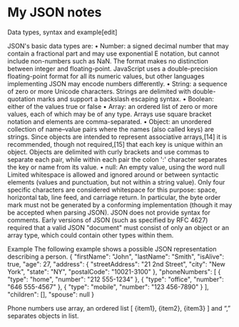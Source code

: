 # My JSON notes  

Data types, syntax and example[edit]

JSON's basic data types are:
•	Number: a signed decimal number that may contain a fractional part and may use exponential E notation, but cannot include non-numbers such as NaN. The format makes no distinction between integer and floating-point. JavaScript uses a double-precision floating-point format for all its numeric values, but other languages implementing JSON may encode numbers differently.
•	String: a sequence of zero or more Unicode characters. Strings are delimited with double-quotation marks and support a backslash escaping syntax.
•	Boolean: either of the values true or false
•	Array: an ordered list of zero or more values, each of which may be of any type. Arrays use square bracket notation and elements are comma-separated.
•	Object: an unordered collection of name–value pairs where the names (also called keys) are strings. Since objects are intended to represent associative arrays,[14] it is recommended, though not required,[15] that each key is unique within an object. Objects are delimited with curly brackets and use commas to separate each pair, while within each pair the colon ':' character separates the key or name from its value.
•	null: An empty value, using the word null
Limited whitespace is allowed and ignored around or between syntactic elements (values and punctuation, but not within a string value). Only four specific characters are considered whitespace for this purpose: space, horizontal tab, line feed, and carriage return. In particular, the byte order mark must not be generated by a conforming implementation (though it may be accepted when parsing JSON). JSON does not provide syntax for comments.
Early versions of JSON (such as specified by RFC 4627) required that a valid JSON "document" must consist of only an object or an array type, which could contain other types within them.

Example
The following example shows a possible JSON representation describing a person.
{
  "firstName": "John",
  "lastName": "Smith",
  "isAlive": true,
  "age": 27,
  "address": {
    "streetAddress": "21 2nd Street",
    "city": "New York",
    "state": "NY",
    "postalCode": "10021-3100"
  },
  "phoneNumbers": [
    {
      "type": "home",
      "number": "212 555-1234"
    },
    {
      "type": "office",
      "number": "646 555-4567"
    },
    {
      "type": "mobile",
      "number": "123 456-7890"
    }
  ],
  "children": [],
  "spouse": null
}

Phone numbers use array, an ordered list [ {item1}, {item2}, {item3} ]  and “,” separates objects in list.
